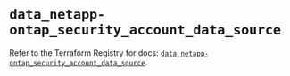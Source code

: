 # `data_netapp-ontap_security_account_data_source`

Refer to the Terraform Registry for docs: [`data_netapp-ontap_security_account_data_source`](https://registry.terraform.io/providers/netapp/netapp-ontap/2.3.0/docs/data-sources/security_account_data_source).
